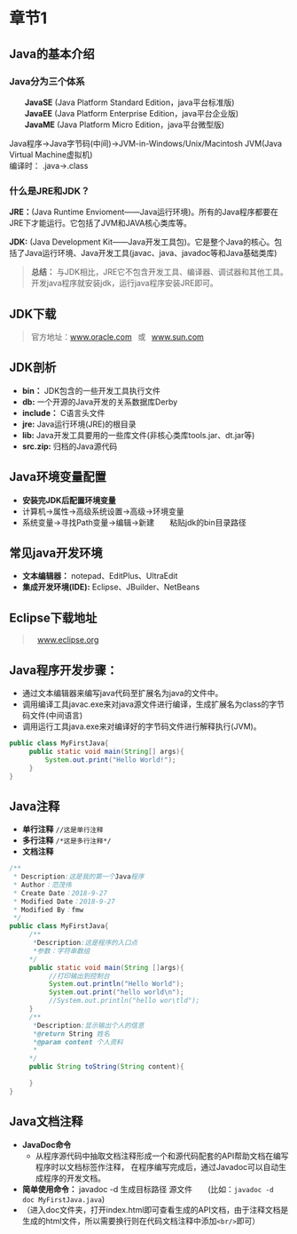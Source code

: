 # 章节1   
## Java的基本介绍   

### Java分为三个体系  
 &emsp;&emsp;**JavaSE** (Java Platform Standard Edition，java平台标准版)<br>
 &emsp;&emsp;**JavaEE** (Java Platform Enterprise Edition，java平台企业版)<br>
 &emsp;&emsp;**JavaME** (Java Platform Micro Edition，java平台微型版)

Java程序->Java字节码(中间)->JVM-in-Windows/Unix/Macintosh
JVM(Java Virtual Machine虚拟机)
</br>编译时： .java->.class

### 什么是JRE和JDK？

**JRE：**(Java Runtime Envioment——Java运行环境)。所有的Java程序都要在JRE下才能运行。它包括了JVM和JAVA核心类库等。

**JDK:** (Java Development Kit——Java开发工具包)。它是整个Java的核心。包括了Java运行环境、Java开发工具(javac、java、javadoc等和Java基础类库)

> **总结：** 与JDK相比，JRE它不包含开发工具、编译器、调试器和其他工具。开发java程序就安装jdk，运行java程序安装JRE即可。

## JDK下载

> 官方地址：www.oracle.com  &ensp;或&ensp;  www.sun.com

## JDK剖析

+ **bin：** JDK包含的一些开发工具执行文件
+ **db:** 一个开源的Java开发的关系数据库Derby
+ **include：** C语言头文件
+ **jre:** Java运行环境(JRE)的根目录
+ **lib:** Java开发工具要用的一些库文件(非核心类库tools.jar、dt.jar等)
+ **src.zip:** 归档的Java源代码

## Java环境变量配置

+ **安装完JDK后配置环境变量** 
+ 计算机→属性→高级系统设置→高级→环境变量
+ 系统变量→寻找Path变量→编辑→新建&emsp;&emsp;粘贴jdk的bin目录路径

## 常见java开发环境

+ **文本编辑器：** notepad、EditPlus、UltraEdit
+ **集成开发环境(IDE):** Eclipse、JBuilder、NetBeans

## Eclipse下载地址

> &ensp; www.eclipse.org

## Java程序开发步骤：

+ 通过文本编辑器来编写java代码至扩展名为java的文件中。
+ 调用编译工具javac.exe来对java源文件进行编译，生成扩展名为class的字节码文件(中间语言)
+ 调用运行工具java.exe来对编译好的字节码文件进行解释执行(JVM)。

```java
public class MyFirstJava{
     public static void main(String[] args){
         System.out.print("Hello World!");
     }
}
``` 

## Java注释

+ **单行注释**   ```//这是单行注释```
+ **多行注释**   ```/*这是多行注释*/```
+ **文档注释**

```Java
/**
 * Description:这是我的第一个Java程序
 * Author：范茂伟
 * Create Date：2018-9-27
 * Modified Date：2018-9-27
 * Modified By：fmw
 */
public class MyFirstJava{
     /**
      *Description:这是程序的入口点
      *参数：字符串数组
     */
     public static void main(String []args){
          //打印输出到控制台
          System.out.println("Hello World");
          System.out.print("hello world\n");
          //System.out.println("hello wor\tld");
     }
     /**
      *Description:显示输出个人的信息
      *@return String 姓名
      *@param content 个人资料
      *
     */
     public String toString(String content){
     
     }
}
```

## Java文档注释

+ **JavaDoc命令**  
     + 从程序源代码中抽取文档注释形成一个和源代码配套的API帮助文档在编写程序时以文档标签作注释，
在程序编写完成后，通过Javadoc可以自动生成程序的开发文档。    
+ **简单使用命令：** javadoc -d 生成目标路径 源文件&ensp;&ensp;&ensp;&ensp;(比如：```javadoc -d doc MyFirstJava.java```)  
+ （进入doc文件夹，打开index.html即可查看生成的API文档，由于注释文档是生成的html文件，所以需要换行则在代码文档注释中添加```<br/>```即可）
